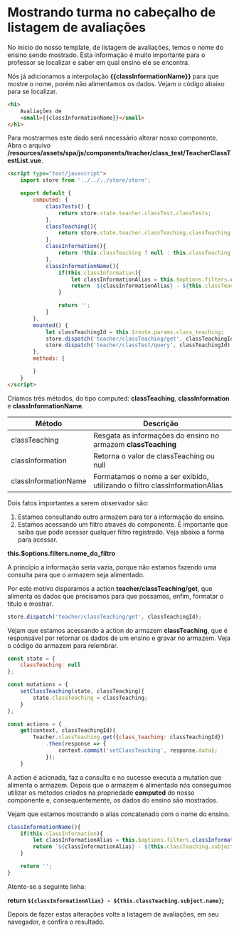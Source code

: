 # Mostrando turma no cabeçalho de listagem de avaliações

No início do nosso template, de listagem de avaliações, temos o nome do ensino sendo mostrado. Esta informação é muito importante para o professor se localizar e saber em qual ensino ele se encontra.

Nós já adicionamos a interpolação **{{classInformationName}}** para que mostre o nome, porém não alimentamos os dados. Vejam o código abaixo para se localizar.

```html
<h1>
    Avaliações de
    <small>{{classInformationName}}</small>
</h1>
```

Para mostrarmos este dado será necessário alterar nosso componente. Abra o arquivo **/resources/assets/spa/js/components/teacher/class_test/TeacherClassTestList.vue**.

```html
<script type="text/javascript">
    import store from '../../../store/store';

    export default {
        computed: {
            classTests() {
                return store.state.teacher.classTest.classTests;
            },
            classTeaching(){
                return store.state.teacher.classTeaching.classTeaching;
            },
            classInformation(){
                return !this.classTeaching ? null : this.classTeaching.class_information;
            },
            classInformationName(){
                if(this.classInformation){
                    let classInformationAlias = this.$options.filters.classInformationAlias(this.classInformation);
                    return `${classInformationAlias} - ${this.classTeaching.subject.name}`;
                }

                return '';
            }
        },
        mounted() {
            let classTeachingId = this.$route.params.class_teaching;
            store.dispatch('teacher/classTeaching/get', classTeachingId);
            store.dispatch('teacher/classTest/query', classTeachingId);
        },
        methods: {

        }
    }
</script>
```

Criamos três métodos, do tipo computed: **classTeaching**, **classInformation** e **classInformationName**.

| Método               | Descrição                                                                  |
|----------------------|----------------------------------------------------------------------------|
| classTeaching        | Resgata as informações do ensino no armazem **classTeaching**              | 
| classInformation     | Retorna o valor de classTeaching ou null                                   | 
| classInformationName | Formatamos o nome a ser exibido, utilizando o filtro classInformationAlias |

Dois fatos importantes a serem observador são:

1. Estamos consultando outro armazem para ter a informação do ensino.
2. Estamos acessando um filtro através do componente. É importante que saiba que pode acessar qualquer filtro registrado. Veja abaixo a forma para acessar.

**this.$options.filters.nome_do_filtro**

A princípio a informação seria vazia, porque não estamos fazendo uma consulta para que o armazem seja alimentado.

Por este motivo disparamos a action **teacher/classTeaching/get**, que alimenta os dados que precisamos para que possamos, enfim, formatar o título e mostrar.

```js
store.dispatch('teacher/classTeaching/get', classTeachingId);
```

Vejam que estamos acessando a action do armazem **classTeaching**, que é responsável por retornar os dados de um ensino e gravar no armazem. Veja o código do armazem para relembrar.

```js
const state = {
    classTeaching: null
};

const mutations = {
    setClassTeaching(state, classTeaching){
        state.classTeaching = classTeaching;
    }
};

const actions = {
    get(context, classTeachingId){
        Teacher.classTeaching.get({class_teaching: classTeachingId})
            .then(response => {
                context.commit('setClassTeaching', response.data);
            });
    }
```

A action é acionada, faz a consulta e no sucesso executa a mutation que alimenta o armazem. Depois que o armazem é alimentado nós conseguimos utilizar os métodos criados na propriedade **computed** do nosso componente e, consequentemente, os dados do ensino são mostrados.

Vejam que estamos mostrando o alias concatenado com o nome do ensino.

```js
classInformationName(){
    if(this.classInformation){
        let classInformationAlias = this.$options.filters.classInformationAlias(this.classInformation);
        return `${classInformationAlias} - ${this.classTeaching.subject.name}`;
    }

    return '';
}
```

Atente-se a seguinte linha:

**return `${classInformationAlias} - ${this.classTeaching.subject.name}`;**

Depois de fazer estas alterações volte a listagem de avaliações, em seu navegador, e confira o resultado.